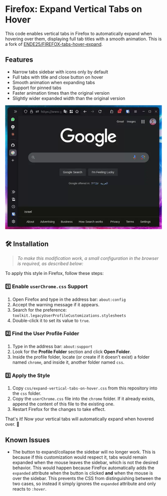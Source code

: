 # Firefox: Expand Vertical Tabs on Hover

This code enables vertical tabs in Firefox to automatically expand when hovering over them, displaying full tab titles with a smooth animation. This is a fork of [ENDE25/FIREFOX-tabs-hover-expand](https://github.com/ENDE25/FIREFOX-tabs-hover-expand).

## Features

- Narrow tabs sidebar with icons only by default
- Full tabs with title and close button on hover
- Smooth animation when expanding tabs
- Support for pinned tabs
- Faster animation times than the original version
- Slightly wider expanded width than the original version

![Demo](/demo/demo.webp)


## 🛠️ Installation

>*To make this modification work, a small configuration in the browser is required, as described below:*

To apply this style in Firefox, follow these steps:

### 1️⃣ Enable `userChrome.css` Support
1. Open Firefox and type in the address bar: `about:config`
1. Accept the warning message if it appears.
1. Search for the preference: `toolkit.legacyUserProfileCustomizations.stylesheets`
1. Double-click it to set its value to `true`.

### 2️⃣ Find the User Profile Folder
1. Type in the address bar: `about:support`
1. Look for the **Profile Folder** section and click **Open Folder**.
1. Inside the profile folder, locate (or create if it doesn't exist) a folder named `chrome`, and inside it, another folder named `css`.

### 3️⃣ Apply the Style
1. Copy `css/expand-vertical-tabs-on-hover.css` from this repository into the `css` folder.
1. Copy the `userChrome.css` file into the `chrome` folder. If it already exists, append the content of this file to the existing one.
1. Restart Firefox for the changes to take effect.

That's it! Now your vertical tabs will automatically expand when hovered over. 🚀

## Known Issues

- The button to expand/collapse the sidebar will no longer work. This is because if this customization would respect it, tabs would remain expanded when the mouse leaves the sidebar, which is not the desired behavior. This would happen because FireFox automatically adds the `expanded` attribute when the button is clicked **and** when the mouse is over the sidebar. This prevents the CSS from distinguishing between the two cases, so instead it simply ignores the `expanded` attribute and only reacts to `:hover`.